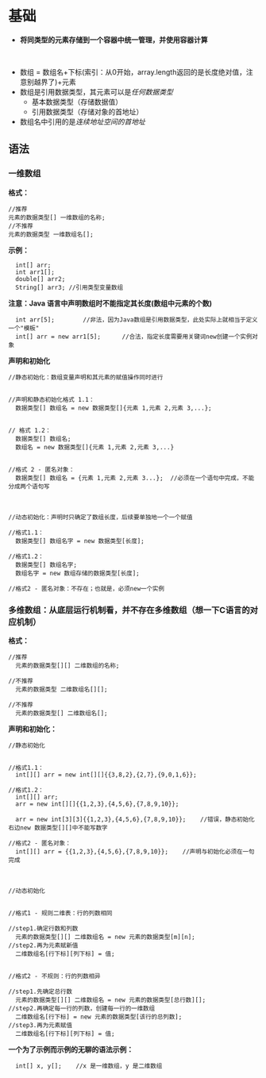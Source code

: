 # 基础 


<p>
  
- **将同类型的元素存储到一个容器中统一管理，并使用容器计算**
  
<br>

- 数组 = 数组名+下标(索引：从0开始，array.length返回的是长度绝对值，注意别越界了)+元素 
- 数组是引用数据类型，其元素可以是*任何数据类型*
  - 基本数据类型（存储数据值）
  - 引用数据类型（存储对象的首地址）
- 数组名中引用的是*连续地址空间的首地址*
  
</p>


## 语法


### 一维数组


**格式：**

```
//推荐
元素的数据类型[] 一维数组的名称;
//不推荐
元素的数据类型 一维数组名[];
```

**示例：**

```
  int[] arr;
  int arr1[];
  double[] arr2;
  String[] arr3; //引用类型变量数组
```

**注意：Java 语言中声明数组时不能指定其长度(数组中元素的个数)**

```
  int arr[5];        //非法，因为Java数组是引用数据类型，此处实际上就相当于定义一个"模板"
  int[] arr = new arr1[5];      //合法，指定长度需要用关键词new创建一个实例对象
```

**声明和初始化**

```
//静态初始化：数组变量声明和其元素的赋值操作同时进行


//声明和静态初始化格式 1.1：
  数据类型[] 数组名 = new 数据类型[]{元素 1,元素 2,元素 3,...};


// 格式 1.2：
  数据类型[] 数组名;
  数组名 = new 数据类型[]{元素 1,元素 2,元素 3,...}


//格式 2 - 匿名对象：
  数据类型[] 数组名 = {元素 1,元素 2,元素 3...};  //必须在一个语句中完成，不能分成两个语句写
```

<br>

```
//动态初始化：声明时只确定了数组长度，后续要单独地一个一个赋值

//格式1.1：
  数据类型[] 数组名字 = new 数据类型[长度];

//格式1.2：
  数据类型[] 数组名字;
  数组名字 = new 数组存储的数据类型[长度];

//格式2 - 匿名对象：不存在；也就是，必须new一个实例
```

### 多维数组：从底层运行机制看，并不存在多维数组（想一下C语言的对应机制）


**格式：**

```
//推荐
  元素的数据类型[][] 二维数组的名称;

//不推荐
  元素的数据类型 二维数组名[][];

//不推荐
  元素的数据类型[] 二维数组名[];
```

**声明和初始化：**

```
//静态初始化


//格式1.1：
  int[][] arr = new int[][]{{3,8,2},{2,7},{9,0,1,6}};

//格式1.2：
  int[][] arr;
  arr = new int[][]{{1,2,3},{4,5,6},{7,8,9,10}};

  arr = new int[3][3]{{1,2,3},{4,5,6},{7,8,9,10}};    //错误，静态初始化右边new 数据类型[][]中不能写数字

//格式2 - 匿名对象：
  int[][] arr = {{1,2,3},{4,5,6},{7,8,9,10}};    //声明与初始化必须在一句完成
```

<br>

```
//动态初始化


//格式1 - 规则二维表：行的列数相同

//step1.确定行数和列数
  元素的数据类型[][] 二维数组名 = new 元素的数据类型[m][n];
//step2.再为元素赋新值
  二维数组名[行下标][列下标] = 值;


//格式2 - 不规则：行的列数相异

//step1.先确定总行数
  元素的数据类型[][] 二维数组名 = new 元素的数据类型[总行数][];
//step2.再确定每一行的列数，创建每一行的一维数组
  二维数组名[行下标] = new 元素的数据类型[该行的总列数];
//step3.再为元素赋值
  二维数组名[行下标][列下标] = 值;
```





**一个为了示例而示例的无聊的语法示例：**

```
  int[] x, y[];    //x 是一维数组，y 是二维数组




```
